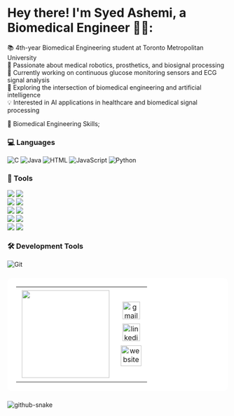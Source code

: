 # Hey there! I'm Syed Ashemi, a Biomedical Engineer 👋🏼:
📚 4th-year Biomedical Engineering student at Toronto Metropolitan University<br> 🧪 Passionate about medical robotics, prosthetics, and biosignal processing<br> 🔬 Currently working on continuous glucose monitoring sensors and ECG signal analysis<br> 🤖 Exploring the intersection of biomedical engineering and artificial intelligence<br> 💡 Interested in AI applications in healthcare and biomedical signal processing


🏥 Biomedical Engineering Skills;
### 💻 Languages
![C](https://img.shields.io/badge/c-%2300599C.svg?style=for-the-badge&logo=c&logoColor=white) 
![Java](https://img.shields.io/badge/java-%23ED8B00.svg?style=for-the-badge&logo=openjdk&logoColor=white)
![HTML](https://img.shields.io/badge/html-%23E34F26.svg?style=for-the-badge&logo=html5&logoColor=white)
![JavaScript](https://img.shields.io/badge/javascript-%23323330.svg?style=for-the-badge&logo=javascript&logoColor=%23F7DF1E) 
![Python](https://img.shields.io/badge/python-3670A0?style=for-the-badge&logo=python&logoColor=ffdd54) 

### 🧬 Tools
<div>
  <img src="https://img.shields.io/badge/Arduino-%23A32929.svg?style=for-the-badge&logo=arduino&logoColor=white" />
  <img src="https://img.shields.io/badge/ESP32-%23202C2A.svg?style=for-the-badge&logo=espressif&logoColor=white" />
</div>

<div>
  <img src="https://img.shields.io/badge/CoventorWare-%2363BDBE.svg?style=for-the-badge&logo=autodesk&logoColor=white" />
  <img src="https://img.shields.io/badge/MATLAB-%23E5B600.svg?style=for-the-badge&logo=matlab&logoColor=white" />
</div>

<div>
  <img src="https://img.shields.io/badge/SolidWorks-%233A5DFF.svg?style=for-the-badge&logo=solidworks&logoColor=white" />
  <img src="https://img.shields.io/badge/Microscope-%23B4C8D8.svg?style=for-the-badge&logoColor=black" />
</div>

<div>
  <img src="https://img.shields.io/badge/AutoCAD-%23F26A00.svg?style=for-the-badge&logo=autocad&logoColor=white" />
  <img src="https://img.shields.io/badge/MS_Office-%23D83B01.svg?style=for-the-badge&logo=microsoft-office&logoColor=white" />
</div>

<div>
  <img src="https://img.shields.io/badge/Multisim-%23004C77.svg?style=for-the-badge&logo=ni&logoColor=white" />
  <img src="https://img.shields.io/badge/Simulink-%23E40046.svg?style=for-the-badge&logo=mathworks&logoColor=white" />
</div>

### 🛠️ Development Tools
![Git](https://img.shields.io/badge/git-%23F05033.svg?style=for-the-badge&logo=git&logoColor=white) 


###

###
<div align="center">
</div>

<table align="center" style="background-color: white; border-radius: 10px; padding: 20px;">
  <tr>
    <td align="center" width="200">
      <!-- GIF with white outline -->
      <div style="display: inline-block; border: 5px solid white; border-radius: 50%;">
        <img height="200" width="200" src="https://media1.giphy.com/media/v1.Y2lkPTc5MGI3NjExM28zZWJjYndkdjZjbGhjM3BnczVvc2dscms0b3ZmcGFzZTE2cXR2ZSZlcD12MV9pbnRlcm5hbF9naWZfYnlfaWQmY3Q9Zw/cJ4DbROV2e75u/giphy.gif" />
      </div>
    </td>
    <td align="center">
      <!-- Gmail with white outline -->
      <a href="mailto:syed.tam2016@gmail.com" target="_blank">
        <div style="display: inline-block; border: 5px solid white; border-radius: 50%;">
          <img src="https://cdn-icons-png.flaticon.com/512/281/281769.png" height="40" alt="gmail logo" />
        </div>
      </a>
      <br>
      <!-- LinkedIn with white outline -->
      <a href="https://www.linkedin.com/in/syed-ashemi-423904226/" target="_blank">
        <div style="display: inline-block; border: 5px solid white; border-radius: 50%;">
          <img src="https://cdn-icons-png.flaticon.com/512/174/174857.png" height="40" alt="linkedin logo" />
        </div>
      </a>
      <br>
      <!-- Website (World Wide Web) with white outline -->
      <a href="https://syedashemi.github.io/" target="_blank">
        <div style="display: inline-block; border: 5px solid white; border-radius: 50%;">
          <img src="https://cdn-icons-png.flaticon.com/512/1927/1927746.png" height="47" alt="website logo" />
        </div>
      </a>
    </td>
  </tr>
</table>




###


<picture>
  <source media="(prefers-color-scheme: dark)" srcset="https://raw.githubusercontent.com/tobiasmeyhoefer/tobiasmeyhoefer/output/github-snake-dark.svg" />
  <source media="(prefers-color-scheme: light)" srcset="https://raw.githubusercontent.com/tobiasmeyhoefer/tobiasmeyhoefer/output/github-snake.svg" />
  <img alt="github-snake" src="https://raw.githubusercontent.com/tobiasmeyhoefer/tobiasmeyhoefer/output/github-snake.svg" />
</picture>

